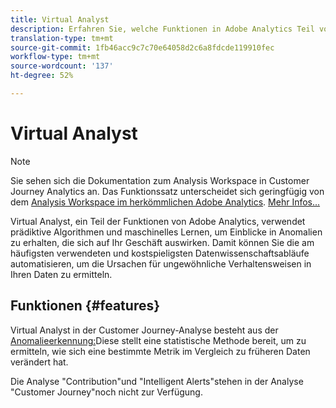 ```yaml
---
title: Virtual Analyst
description: Erfahren Sie, welche Funktionen in Adobe Analytics Teil von Virtual Analyst sind.
translation-type: tm+mt
source-git-commit: 1fb46acc9c7c70e64058d2c6a8fdcde119910fec
workflow-type: tm+mt
source-wordcount: '137'
ht-degree: 52%

---
```



# Virtual Analyst

>[!NOTE]
>
>Sie sehen sich die Dokumentation zum Analysis Workspace in Customer Journey Analytics an. Das Funktionssatz unterscheidet sich geringfügig von dem [Analysis Workspace im herkömmlichen Adobe Analytics](https://docs.adobe.com/content/help/de-DE/analytics/analyze/analysis-workspace/home.html). [Mehr Infos...](/help/getting-started/cja-aa.md)

Virtual Analyst, ein Teil der Funktionen von Adobe Analytics, verwendet prädiktive Algorithmen und maschinelles Lernen, um Einblicke in Anomalien zu erhalten, die sich auf Ihr Geschäft auswirken. Damit können Sie die am häufigsten verwendeten und kostspieligsten Datenwissenschaftsabläufe automatisieren, um die Ursachen für ungewöhnliche Verhaltensweisen in Ihren Daten zu ermitteln.

## Funktionen {#features}

Virtual Analyst in der Customer Journey-Analyse besteht aus der [Anomalieerkennung:](c-anomaly-detection/anomaly-detection.md)Diese stellt eine statistische Methode bereit, um zu ermitteln, wie sich eine bestimmte Metrik im Vergleich zu früheren Daten verändert hat.

Die Analyse &quot;Contribution&quot;und &quot;Intelligent Alerts&quot;stehen in der Analyse &quot;Customer Journey&quot;noch nicht zur Verfügung.
